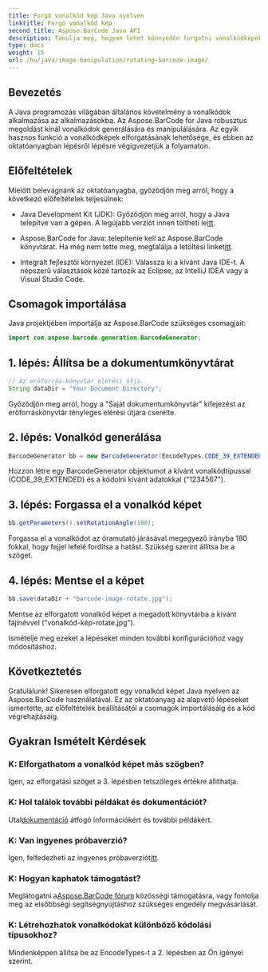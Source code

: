 ```yaml
---
title: Forgó vonalkód kép Java nyelven
linktitle: Forgó vonalkód kép
second_title: Aspose.BarCode Java API
description: Tanulja meg, hogyan lehet könnyedén forgatni vonalkódképeket Java nyelven az Aspose.BarCode segítségével. Átfogó, lépésről lépésre útmutató Java fejlesztők számára.
type: docs
weight: 15
url: /hu/java/image-manipulation/rotating-barcode-image/
---
```


## Bevezetés

A Java programozás világában általános követelmény a vonalkódok alkalmazása az alkalmazásokba. Az Aspose.BarCode for Java robusztus megoldást kínál vonalkódok generálására és manipulálására. Az egyik hasznos funkció a vonalkódképek elforgatásának lehetősége, és ebben az oktatóanyagban lépésről lépésre végigvezetjük a folyamaton.

## Előfeltételek

Mielőtt belevágnánk az oktatóanyagba, győződjön meg arról, hogy a következő előfeltételek teljesülnek:

-  Java Development Kit (JDK): Győződjön meg arról, hogy a Java telepítve van a gépen. A legújabb verziót innen töltheti le[itt](https://www.oracle.com/java/technologies/javase-downloads.html).

- Aspose.BarCode for Java: telepítenie kell az Aspose.BarCode könyvtárat. Ha még nem tette meg, megtalálja a letöltési linket[itt](https://releases.aspose.com/barcode/java/).

- Integrált fejlesztői környezet (IDE): Válassza ki a kívánt Java IDE-t. A népszerű választások közé tartozik az Eclipse, az IntelliJ IDEA vagy a Visual Studio Code.

## Csomagok importálása

Java projektjében importálja az Aspose.BarCode szükséges csomagjait:

```java
import com.aspose.barcode.generation.BarcodeGenerator;
```

## 1. lépés: Állítsa be a dokumentumkönyvtárat

```java
// Az erőforrás-könyvtár elérési útja.
String dataDir = "Your Document Directory";
```

Győződjön meg arról, hogy a "Saját dokumentumkönyvtár" kifejezést az erőforráskönyvtár tényleges elérési útjára cserélte.

## 2. lépés: Vonalkód generálása

```java
BarcodeGenerator bb = new BarcodeGenerator(EncodeTypes.CODE_39_EXTENDED, "1234567");
```

Hozzon létre egy BarcodeGenerator objektumot a kívánt vonalkódtípussal (CODE_39_EXTENDED) és a kódolni kívánt adatokkal ("1234567").

## 3. lépés: Forgassa el a vonalkód képet

```java
bb.getParameters().setRotationAngle(180);
```

Forgassa el a vonalkódot az óramutató járásával megegyező irányba 180 fokkal, hogy fejjel lefelé fordítsa a hatást. Szükség szerint állítsa be a szöget.

## 4. lépés: Mentse el a képet

```java
bb.save(dataDir + "barcode-image-rotate.jpg");
```

Mentse az elforgatott vonalkód képet a megadott könyvtárba a kívánt fájlnévvel ("vonalkód-kép-rotate.jpg").

Ismételje meg ezeket a lépéseket minden további konfigurációhoz vagy módosításhoz.

## Következtetés

Gratulálunk! Sikeresen elforgatott egy vonalkód képet Java nyelven az Aspose.BarCode használatával. Ez az oktatóanyag az alapvető lépéseket ismertette, az előfeltételek beállításától a csomagok importálásáig és a kód végrehajtásáig.

## Gyakran Ismételt Kérdések

### K: Elforgathatom a vonalkód képet más szögben?
Igen, az elforgatási szöget a 3. lépésben tetszőleges értékre állíthatja.

### K: Hol találok további példákat és dokumentációt?
 Utal[dokumentáció](https://reference.aspose.com/barcode/java/) átfogó információkért és további példákért.

### K: Van ingyenes próbaverzió?
 Igen, felfedezheti az ingyenes próbaverziót[itt](https://releases.aspose.com/).

### K: Hogyan kaphatok támogatást?
 Meglátogatni a[Aspose.BarCode fórum](https://forum.aspose.com/c/barcode/13) közösségi támogatásra, vagy fontolja meg az elsőbbségi segítségnyújtáshoz szükséges engedély megvásárlását.

### K: Létrehozhatok vonalkódokat különböző kódolási típusokhoz?
Mindenképpen állítsa be az EncodeTypes-t a 2. lépésben az Ön igényei szerint.
